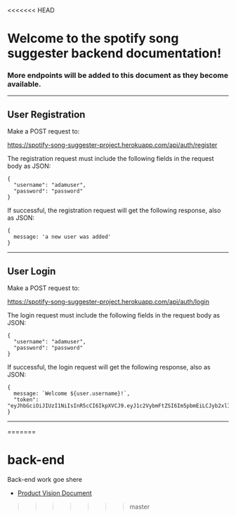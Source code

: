 <<<<<<< HEAD
# Welcome to the spotify song suggester backend documentation!

### More endpoints will be added to this document as they become available.

---

## User Registration

Make a POST request to:

https://spotify-song-suggester-project.herokuapp.com/api/auth/register

The registration request must include the following fields in the request body as JSON:

```
{
  "username": "adamuser",
  "password": "password"
}
```

If successful, the registration request will get the following response, also as JSON:

```
{
  message: 'a new user was added'
}
```

---

## User Login

Make a POST request to:

https://spotify-song-suggester-project.herokuapp.com/api/auth/login

The login request must include the following fields in the request body as JSON:

```
{
  "username": "adamuser",
  "password": "password"
}
```

If successful, the login request will get the following response, also as JSON:

```
{
  message: `Welcome ${user.username}!`,
  "token": "eyJhbGciOiJIUzI1NiIsInR5cCI6IkpXVCJ9.eyJ1c2VybmFtZSI6Im5pbmEiLCJyb2xlIjoidXNlciIsImlhdCI6MTU4MzE2Nzg4NywiZXhwIjoxNTgzMjU0Mjg3fQ.v6rRltdEr30KAzXbpPkVv1DFXa7t5lBRXRquHMvzmic"
}
```

---
=======
# back-end
Back-end work goe shere

 - [Product Vision Document](https://www.notion.so/nburkhal/Product-Vision-Document-for-Spotify-App-7dfcfe55daea496f804b47f2cac62174)
>>>>>>> master
